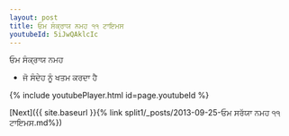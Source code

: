 ```yaml
---
layout: post
title: ਓਮ ਸੰਕ੍ਰਾਯ ਨਮਹ ੧੧ ਟਾਇਮਸ
youtubeId: 5iJwQAklcIc
---
```

 
 
 ਓਮ ਸੰਕ੍ਰਾਯ ਨਮਹ  
 
 -  ਜੋ ਸੰਦੇਹ ਨੂੰ ਖਤਮ ਕਰਦਾ ਹੈ 
 
  
 
  
 
 
 
 
 
 


{% include youtubePlayer.html id=page.youtubeId %}
 
[Next]({{ site.baseurl }}{% link  split1/_posts/2013-09-25-ਓਮ ਸਰੱਯਾ ਨਮਹ ੧੧ ਟਾਇਮਸ.md%})
 
